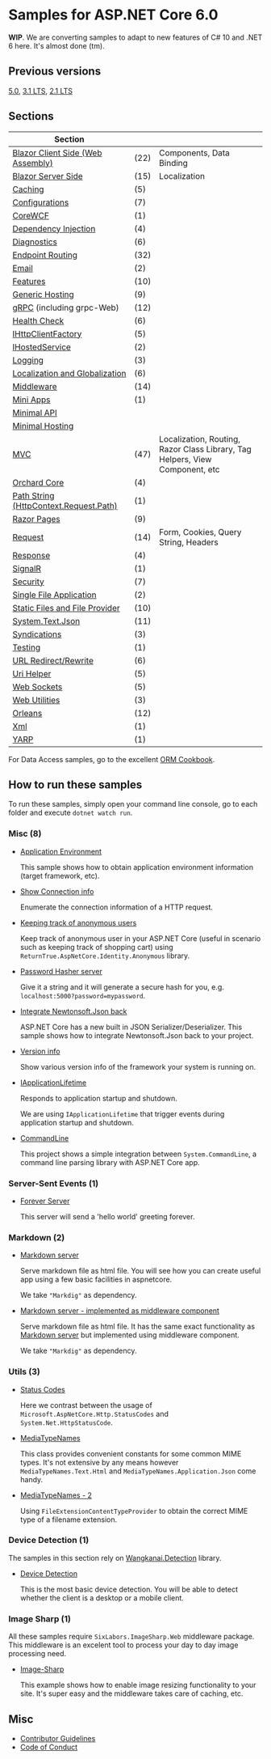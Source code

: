 # Samples for ASP.NET Core 6.0 

**WIP**. We are converting samples to adapt to new features of C# 10 and .NET 6 here. It's almost done (tm).

## Previous versions

[5.0](https://github.com/dodyg/practical-aspnetcore/tree/net5.0/), [3.1 LTS](https://github.com/dodyg/practical-aspnetcore/tree/3.1-LTS/), [2.1 LTS](https://github.com/dodyg/practical-aspnetcore/tree/2.1-LTS)

## Sections

| Section                                                         |      |                                                                              |
| --------------------------------------------------------------- | ---- | ---------------------------------------------------------------------------- |
| [Blazor Client Side (Web Assembly)](/projects/blazor/README.md) | (22) | Components, Data Binding                                                     |
| [Blazor Server Side](/projects/blazor-ss)                       | (15) | Localization                                                                 |
| [Caching](/projects/caching)                                    | (5)  |                                                                              |
| [Configurations](/projects/configurations)                      | (7)  |                                                                              |
| [CoreWCF](/projects/corewcf)                                    | (1)  |                                                                              |
| [Dependency Injection](/projects/dependency-injection/)         | (4)  |                                                                              |
| [Diagnostics](/projects/diagnostics)                            | (6)  |                                                                              |
| [Endpoint Routing](/projects/endpoint-routing)                  | (32) |                                                                              |
| [Email](/projects/mailkit)                                      | (2)  |                                                                              |
| [Features](/projects/features)                                  | (10) |                                                                              |
| [Generic Hosting](/projects/generic-host)                       | (9)  |                                                                              |
| [gRPC](/projects/grpc) (including grpc-Web)                     | (12) |                                                                              |
| [Health Check](/projects/health-check)                          | (6)  |                                                                              |
| [IHttpClientFactory](/projects/httpclientfactory)               | (5)  |                                                                              |
| [IHostedService](/projects/ihosted-service)                     | (2)  |                                                                              |
| [Logging](/projects/logging)                                    | (3)  |                                                                              |
| [Localization and Globalization](projects/localization)         | (6)  |                                                                              |
| [Middleware](/projects/middleware)                              | (14) |                                                                              |
| [Mini Apps](projects/mini)                                      | (1)  |                                                                              |
| [Minimal  API](projects/minimal-api)                            |      |                                                                              |
| [Minimal Hosting](projects/minimal-hosting)                     |      |                                                                              |
| [MVC](/projects/mvc)                                            | (47) | Localization, Routing, Razor Class Library, Tag Helpers, View Component, etc |
| [Orchard Core](/projects/orchard-core)                          | (4)  |                                                                              |
| [Path String (HttpContext.Request.Path)](projects/path-string)  | (1)  |                                                                              |
| [Razor Pages](/projects/razor-pages)                            | (9)  |                                                                              |
| [Request](/projects/request)                                    | (14) | Form, Cookies, Query String, Headers                                         |
| [Response](/projects/response)                                  | (4)  |                                                                              |
| [SignalR](/projects/signalr)                                    | (1)  |                                                                              |
| [Security](/projects/security)                                  | (7)  |                                                                              |
| [Single File Application](projects/sfa)                         | (2)  |                                                                              |
| [Static Files and File Provider](/projects/file-provider)       | (10) |                                                                              |
| [System.Text.Json](/projects/json)                              | (11) |                                                                              |
| [Syndications](/projects/syndications)                          | (3)  |                                                                              |
| [Testing](/projects/testing)                                    | (1)  |                                                                              |
| [URL Redirect/Rewrite](/projects/rewrite)                       | (6)  |                                                                              |
| [Uri Helper](/projects/uri-helper)                              | (5)  |                                                                              |
| [Web Sockets](/projects/web-sockets)                            | (5)  |                                                                              |
| [Web Utilities](/projects/web-utilities)                        | (3)  |                                                                              |
| [Orleans](projects/orleans)                                     | (12) |                                                                              |
| [Xml](projects/xml)                                             | (1)  |                                                                              |
| [YARP](projects/yarp)                                           | (1)  |                                                                              |

For Data Access samples, go to the excellent [ORM Cookbook](https://github.com/Grauenwolf/DotNet-ORM-Cookbook).

## How to run these samples

To run these samples, simply open your command line console, go to each folder and execute `dotnet watch run`.


### Misc (8)

- [Application Environment](/projects/application-environment)

  This sample shows how to obtain application environment information (target framework, etc).

- [Show Connection info](/projects/connection-info)

  Enumerate the connection information of a HTTP request.

- [Keeping track of anonymous users](/projects/anonymous-id)

  Keep track of anonymous user in your ASP.NET Core (useful in scenario such as keeping track of shopping cart) using `ReturnTrue.AspNetCore.Identity.Anonymous` library.

- [Password Hasher server](/projects/password-hasher)

  Give it a string and it will generate a secure hash for you, e.g. `localhost:5000?password=mypassword`.

- [Integrate Newtonsoft.Json back](/projects/newtonsoft-json)

  ASP.NET Core has a new built in JSON Serializer/Deserializer. This sample shows how to integrate Newtonsoft.Json back to your project.

- [Version info](/projects/version)

  Show various version info of the framework your system is running on.

- [IApplicationLifetime](/projects/i-application-lifetime)

  Responds to application startup and shutdown.

  We are using `IApplicationLifetime` that trigger events during application startup and shutdown.

- [CommandLine](/projects/command-line/command-line-1)

  This project shows a simple integration between `System.CommandLine`, a command line parsing library with ASP.NET Core app.

### Server-Sent Events (1)

- [Forever Server](/projects/sse)

  This server will send a 'hello world' greeting forever.

### Markdown (2)

- [Markdown server](/projects/markdown-server)

  Serve markdown file as html file. You will see how you can create useful app using a few basic facilities in aspnetcore.

  We take `"Markdig"` as dependency.

- [Markdown server - implemented as middleware component](/projects/markdown-server-middleware)

  Serve markdown file as html file. It has the same exact functionality as [Markdown server](/projects/markdown-server) but implemented using middleware component.

  We take `"Markdig"` as dependency.

### Utils (3)

- [Status Codes](/projects/utils/http-status-codes)

  Here we contrast between the usage of `Microsoft.AspNetCore.Http.StatusCodes` and `System.Net.HttpStatusCode`.

- [MediaTypeNames](/projects/utils/media-type-names)

  This class provides convenient constants for some common MIME types. It's not extensive by any means however `MediaTypeNames.Text.Html` and `MediaTypeNames.Application.Json` come handy.

- [MediaTypeNames - 2](/projects/utils/media-type-names-2)

  Using `FileExtensionContentTypeProvider` to obtain the correct MIME type of a filename extension.

### Device Detection (1)

The samples in this section rely on [Wangkanai.Detection](https://github.com/wangkanai/Detection) library.

- [Device Detection](/projects/device-detection)

  This is the most basic device detection. You will be able to detect whether the client is a desktop or a mobile client.

### Image Sharp (1)

All these samples require `SixLabors.ImageSharp.Web` middleware package. This middleware is an excelent tool to process your day to day image processing need.

- [Image-Sharp](/projects/image-sharp)

  This example shows how to enable image resizing functionality to your site. It's super easy and the middleware takes care of caching, etc.

## Misc

- [Contributor Guidelines](https://github.com/dodyg/practical-aspnetcore/blob/master/CONTRIBUTING.md)
- [Code of Conduct](https://github.com/dodyg/practical-aspnetcore/blob/master/CODE_OF_CONDUCT.md)
